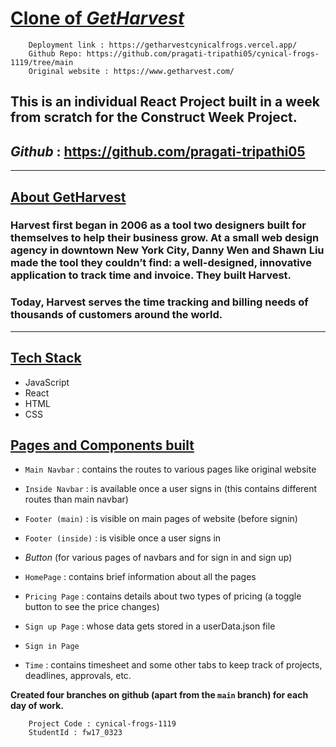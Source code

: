 # **<ins>Clone of _GetHarvest</ins>_**

        Deployment link : https://getharvestcynicalfrogs.vercel.app/
        Github Repo: https://github.com/pragati-tripathi05/cynical-frogs-1119/tree/main
        Original website : https://www.getharvest.com/

## **This is an individual React Project** built in a week from scratch for the Construct Week Project.

## _Github_ : https://github.com/pragati-tripathi05

---

## <ins>About GetHarvest</ins>

### Harvest first began in 2006 as a tool two designers built for themselves to help their business grow. At a small web design agency in downtown New York City, Danny Wen and Shawn Liu made the tool they couldn’t find: a well-designed, innovative application to track time and invoice. They built Harvest.

### Today, Harvest serves the time tracking and billing needs of thousands of customers around the world.

---

## <ins>Tech Stack</ins>

- JavaScript
- React
- HTML
- CSS

## <ins>Pages and Components built</ins>

- `Main Navbar` : contains the routes to various pages like original website
- `Inside Navbar` : is available once a user signs in (this contains different routes than main navbar)
- `Footer (main)` : is visible on main pages of website (before signin)
- `Footer (inside)` : is visible once a user signs in
- _Button_ (for various pages of navbars and for sign in and sign up)

- `HomePage` : contains brief information about all the pages
- `Pricing Page` : contains details about two types of pricing (a toggle button to see the price changes)
- `Sign up Page` : whose data gets stored in a userData.json file
- `Sign in Page`
- `Time` : contains timesheet and some other tabs to keep track of projects, deadlines, approvals, etc.

**Created four branches on github (apart from the `main` branch) for each day of work.**

        Project Code : cynical-frogs-1119
        StudentId : fw17_0323
